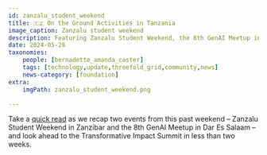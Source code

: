 ```yaml
---
id: zanzalu_student_weekend
title: 🇹🇿 On the Ground Activities in Tanzania
image_caption: Zanzalu student weekend
description: Featuring Zanzalu Student Weekend, the 8th GenAI Meetup in Dar Es Salaam, and the upcoming Transformative Impact Summit.
date: 2024-05-28
taxonomies:
    people: [bernadette_amanda_caster]
    tags: [technology,update,threefold_grid,community,news]
    news-category: [foundation]
extra:
    imgPath: zanzalu_student_weekend.png

---
```


Take a [quick read](https://forum.threefold.io/t/on-the-ground-activities-in-zanzibar-and-dar/4357) as we recap two events from this past weekend – Zanzalu Student Weekend in Zanzibar and the 8th GenAI Meetup in Dar Es Salaam – and look ahead to the Transformative Impact Summit in less than two weeks.




